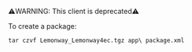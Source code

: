 ⚠️WARNING: This client is deprecated⚠️ 

To create a package:
```
tar czvf Lemonway_Lemonway4ec.tgz app\ package.xml
```
